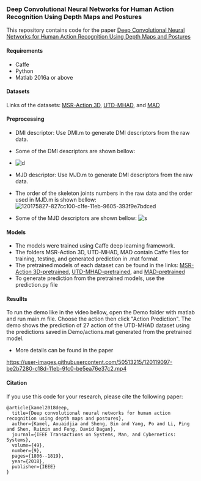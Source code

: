 ### Deep Convolutional Neural Networks for Human Action Recognition Using Depth Maps and Postures 
This repository contains code for the paper [Deep Convolutional Neural Networks for Human Action Recognition Using Depth Maps and Postures
](https://ieeexplore.ieee.org/abstract/document/8409991)

#### Requirements
- Caffe
- Python
- Matlab 2016a or above
#### Datasets
Links of the datasets: [MSR-Action 3D](https://www.microsoft.com/en-us/download/details.aspx?id=52315), [UTD-MHAD](https://personal.utdallas.edu/~kehtar/UTD-MHAD.html), and [MAD](http://humansensing.cs.cmu.edu/mad/download.html)

#### Preprocessing

- DMI descriptor: Use DMI.m to generate DMI descriptors from the raw data.
- Some of the DMI descriptors are shown bellow:
- ![d](https://user-images.githubusercontent.com/50513215/120083391-48a5a080-c0c0-11eb-8322-e5ecd46c38a8.PNG)

- MJD descriptor: Use MJD.m to generate DMI descriptors from the raw data.
- The order of the skeleton joints numbers in the raw data and the order used in MJD.m is shown bellow:
![120175827-827cc100-c1fe-11eb-9605-393f9e7bdced](https://user-images.githubusercontent.com/50513215/125314898-8851e000-e32e-11eb-99c0-a042ad872214.png)


- Some of the MJD descriptors are shown bellow:
![s](https://user-images.githubusercontent.com/50513215/120083401-683cc900-c0c0-11eb-97d2-18bb6d072a2c.PNG)

#### Models
- The models were trained using Caffe deep learning framework.
- The folders MSR-Action 3D, UTD-MHAD, MAD contain Caffe files for training, testing, and generated prediction in .mat format
- The pretrained models of each dataset can be found in the links: [MSR-Action 3D-pretrained](https://drive.google.com/file/d/1pS1OvaIKzJdjvwwixY7SrhvWxRJUUpe_/view?usp=sharing), [UTD-MHAD-pretrained](https://drive.google.com/file/d/1VBtGFLbaG9vsCKPurWsvtRdgJ8PA2kjK/view?usp=sharing), and [MAD-pretrained](https://drive.google.com/file/d/1zQVFCoDbr4JvEgrR5K5591iS5y5HJbyA/view?usp=sharing)
- To generate prediction from the pretrained models, use the prediction.py file

#### Resullts
To run the demo like in the video bellow, open the Demo folder with matlab and run main.m file. Choose the action then click "Action Prediction". The demo shows the prediction of 27 action of the UTD-MHAD dataset using the predictions saved in Demo/actions.mat generated from the pretrained model.
- More details can be found in the paper

https://user-images.githubusercontent.com/50513215/120119097-be2b7280-c18d-11eb-9fc0-be5ea76e37c2.mp4

#### Citation
If you use this code for your research, please cite the following paper:
```
@article{kamel2018deep,
  title={Deep convolutional neural networks for human action recognition using depth maps and postures},
  author={Kamel, Aouaidjia and Sheng, Bin and Yang, Po and Li, Ping and Shen, Ruimin and Feng, David Dagan},
  journal={IEEE Transactions on Systems, Man, and Cybernetics: Systems},
  volume={49},
  number={9},
  pages={1806--1819},
  year={2018},
  publisher={IEEE}
}
```
